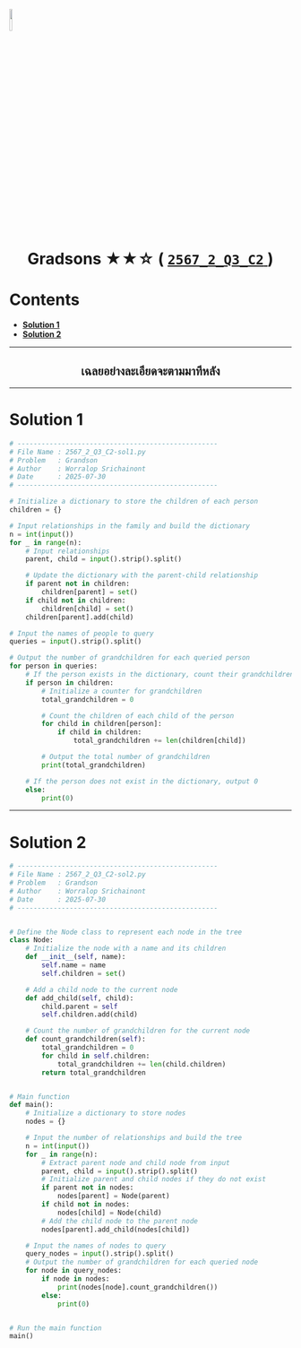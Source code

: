 <p align="left">
  <a href="../../README.md">
    <img src="../../../../Z99-OTHERS/00-common/00-back.png" style="width:10%">
  </a>
</p>

<div align="center">
  <h1>
    Gradsons ★★☆ (
      <a href="https://drive.google.com/file/d/1DckIjdZe0aP7xbSN2p3_BLqjfuZG5_QB/view?usp=sharing">
        <code>2567_2_Q3_C2</code>
      </a>
    )
  </h1>
</div>

# Contents

-   [**Solution 1**](#solution-1)
-   [**Solution 2**](#solution-2)

---

<div align="center">
  <h2>เฉลยอย่างละเอียดจะตามมาทีหลัง</h2>
</div>

---

# Solution 1

```python
# --------------------------------------------------
# File Name : 2567_2_Q3_C2-sol1.py
# Problem   : Grandson
# Author    : Worralop Srichainont
# Date      : 2025-07-30
# --------------------------------------------------

# Initialize a dictionary to store the children of each person
children = {}

# Input relationships in the family and build the dictionary
n = int(input())
for _ in range(n):
    # Input relationships
    parent, child = input().strip().split()

    # Update the dictionary with the parent-child relationship
    if parent not in children:
        children[parent] = set()
    if child not in children:
        children[child] = set()
    children[parent].add(child)

# Input the names of people to query
queries = input().strip().split()

# Output the number of grandchildren for each queried person
for person in queries:
    # If the person exists in the dictionary, count their grandchildren
    if person in children:
        # Initialize a counter for grandchildren
        total_grandchildren = 0

        # Count the children of each child of the person
        for child in children[person]:
            if child in children:
                total_grandchildren += len(children[child])

        # Output the total number of grandchildren
        print(total_grandchildren)

    # If the person does not exist in the dictionary, output 0
    else:
        print(0)
```

---

# Solution 2

```python
# --------------------------------------------------
# File Name : 2567_2_Q3_C2-sol2.py
# Problem   : Grandson
# Author    : Worralop Srichainont
# Date      : 2025-07-30
# --------------------------------------------------


# Define the Node class to represent each node in the tree
class Node:
    # Initialize the node with a name and its children
    def __init__(self, name):
        self.name = name
        self.children = set()

    # Add a child node to the current node
    def add_child(self, child):
        child.parent = self
        self.children.add(child)

    # Count the number of grandchildren for the current node
    def count_grandchildren(self):
        total_grandchildren = 0
        for child in self.children:
            total_grandchildren += len(child.children)
        return total_grandchildren


# Main function
def main():
    # Initialize a dictionary to store nodes
    nodes = {}

    # Input the number of relationships and build the tree
    n = int(input())
    for _ in range(n):
        # Extract parent node and child node from input
        parent, child = input().strip().split()
        # Initialize parent and child nodes if they do not exist
        if parent not in nodes:
            nodes[parent] = Node(parent)
        if child not in nodes:
            nodes[child] = Node(child)
        # Add the child node to the parent node
        nodes[parent].add_child(nodes[child])

    # Input the names of nodes to query
    query_nodes = input().strip().split()
    # Output the number of grandchildren for each queried node
    for node in query_nodes:
        if node in nodes:
            print(nodes[node].count_grandchildren())
        else:
            print(0)


# Run the main function
main()
```
